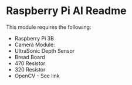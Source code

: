 
# Raspberry Pi AI Readme

This module requires the following:

* Raspberry Pi 3B
* Camera Module: 
* UltraSonic Depth Sensor
* Bread Board
* 470 Resistor
* 320 Resistor
* OpenCV - See link


